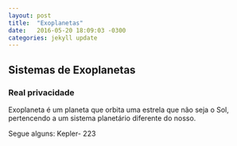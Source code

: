 ```yaml
---
layout: post
title:  "Exoplanetas"
date:   2016-05-20 18:09:03 -0300
categories: jekyll update
---
```


## Sistemas de Exoplanetas

### Real privacidade 

Exoplaneta é um planeta que orbita uma estrela que não seja o Sol, pertencendo 
a um sistema planetário diferente do nosso.

Segue alguns: Kepler- 223

[DuckDuckGo]: https://duckduckgo.com/
